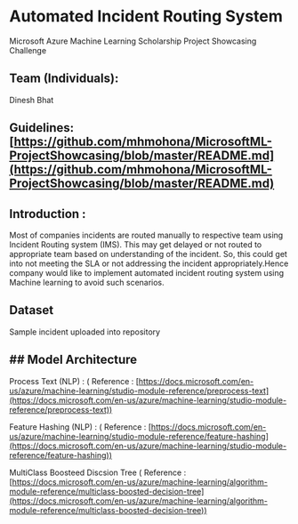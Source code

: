 

# Automated Incident Routing System 

Microsoft Azure Machine Learning Scholarship Project Showcasing Challenge

## Team (Individuals):
 Dinesh Bhat

## Guidelines: [https://github.com/mhmohona/MicrosoftML-ProjectShowcasing/blob/master/README.md](https://github.com/mhmohona/MicrosoftML-ProjectShowcasing/blob/master/README.md)

## Introduction :

Most of companies incidents are routed manually to respective team using Incident Routing system (IMS). This may get delayed or not routed to appropriate team based on understanding of the incident. So, this could get into not meeting the SLA or not addressing the incident appropriately.Hence company would like to implement automated incident routing system using Machine learning to avoid such scenarios.

## Dataset
Sample incident uploaded into repository

## ## Model Architecture
Process Text (NLP) : ( Reference : [https://docs.microsoft.com/en-us/azure/machine-learning/studio-module-reference/preprocess-text](https://docs.microsoft.com/en-us/azure/machine-learning/studio-module-reference/preprocess-text))

Feature Hashing (NLP) : ( Reference : [https://docs.microsoft.com/en-us/azure/machine-learning/studio-module-reference/feature-hashing](https://docs.microsoft.com/en-us/azure/machine-learning/studio-module-reference/feature-hashing))

MultiClass Boosteed Discsion Tree ( Reference : [https://docs.microsoft.com/en-us/azure/machine-learning/algorithm-module-reference/multiclass-boosted-decision-tree](https://docs.microsoft.com/en-us/azure/machine-learning/algorithm-module-reference/multiclass-boosted-decision-tree))






